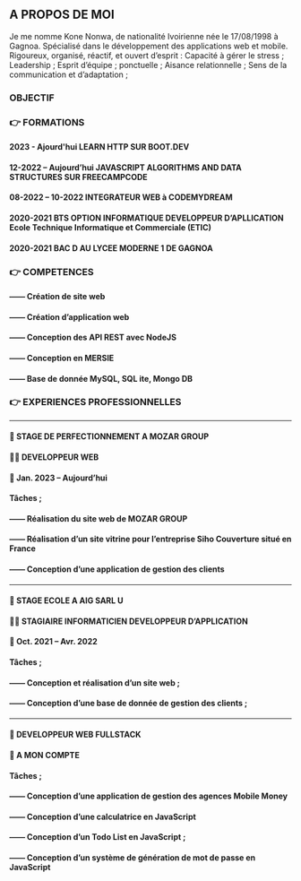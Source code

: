 ## A PROPOS DE MOI

Je me nomme Kone Nonwa, de nationalité Ivoirienne née le 17/08/1998 à Gagnoa. Spécialisé dans le développement des applications web et mobile.
Rigoureux, organisé, réactif, et ouvert d’esprit : Capacité à gérer le stress ; Leadership ; Esprit d’équipe ; ponctuelle ; Aisance relationnelle ; Sens de la communication et d’adaptation ;

### OBJECTIF



### 👉 FORMATIONS

#### 2023 - Ajourd'hui LEARN HTTP SUR BOOT.DEV

#### 12-2022 – Aujourd’hui JAVASCRIPT ALGORITHMS AND DATA STRUCTURES SUR FREECAMPCODE

#### 08-2022 – 10-2022 INTEGRATEUR WEB à CODEMYDREAM

#### 2020-2021 BTS OPTION INFORMATIQUE DEVELOPPEUR D’APLLICATION Ecole Technique Informatique et Commerciale (ETIC)

#### 2020-2021 BAC D AU LYCEE MODERNE 1 DE GAGNOA

### 👉 COMPETENCES

#### ——	Création de site web
#### ——	Création d’application web
#### ——	Conception des API REST avec NodeJS
#### ——	Conception en MERSIE
#### ——	Base de donnée MySQL, SQL ite, Mongo DB

### 👉 EXPERIENCES PROFESSIONNELLES

-----------------------------------------------------------------------------------------------------------------
#### 🏢 STAGE DE PERFECTIONNEMENT A MOZAR GROUP
#### 🧑‍💻 DEVELOPPEUR WEB
#### 📅 Jan. 2023 – Aujourd’hui
#### Tâches ;
#### ——	Réalisation du site web de MOZAR GROUP
#### ——	Réalisation d’un site vitrine pour l’entreprise Siho Couverture situé en France
#### ——	Conception d’une application de gestion des clients

-----------------------------------------------------------------------------------------------------------------
#### 🏢 STAGE ECOLE A AIG SARL U
#### 🧑‍💻 STAGIAIRE INFORMATICIEN DEVELOPPEUR D’APPLICATION
#### 📅 Oct. 2021 – Avr. 2022
#### Tâches ;
#### ——	Conception et réalisation d’un site web ;
#### ——	Conception d’une base de donnée de gestion des clients ;

-----------------------------------------------------------------------------------------------------------------
#### 🏢 DEVELOPPEUR WEB FULLSTACK
#### 🏡 A MON COMPTE
#### Tâches ;
#### ——	Conception d’une application de gestion des agences Mobile Money
#### ——	Conception d’une calculatrice en JavaScript
#### ——	Conception d’un Todo List en JavaScript ;
#### ——	Conception d’un système de génération de mot de passe en JavaScript



<!--
**Nonwa-Kone/Nonwa-Kone** is a ✨ _special_ ✨ repository because its `README.md` (this file) appears on your GitHub profile.

Here are some ideas to get you started:

- 🔭 I’m currently working on ...
- 🌱 I’m currently learning ...
- 👯 I’m looking to collaborate on ...
- 🤔 I’m looking for help with ...
- 💬 Ask me about ...
- 📫 How to reach me: ...
- 😄 Pronouns: ...
- ⚡ Fun fact: ...
-->
